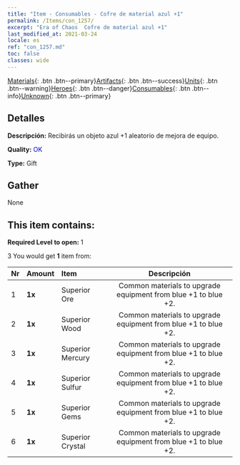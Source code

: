 ```yaml
---
title: "Item - Consumables - Cofre de material azul +1"
permalink: /Items/con_1257/
excerpt: "Era of Chaos  Cofre de material azul +1"
last_modified_at: 2021-03-24
locale: es
ref: "con_1257.md"
toc: false
classes: wide
---
```

 [Materials](/es/Items/){: .btn .btn--primary}[Artifacts](/es/Items/Artifacts/){: .btn .btn--success}[Units](/es/Items/Units/){: .btn .btn--warning}[Heroes](/es/Items/Heroes/){: .btn .btn--danger}[Consumables](/es/Items/Consumables/){: .btn .btn--info}[Unknown](/es/Items/Unknown/){: .btn .btn--primary}

## Detalles
 **Descripción:** Recibirás un objeto azul +1 aleatorio de mejora de equipo.

 **Quality:** <span style="color: #0000CD">OK</span>

 **Type:** Gift

## Gather

  None

## This item contains:

 **Required Level to open:** 1

 3 You would get **1** item  from:

  | Nr | Amount |     Item    | Descripción |
  |:---|:-------|:------------|:-----------:|
  | 1 |  **1x** | Superior Ore | Common materials to upgrade equipment from blue +1 to blue +2.  | 
  | 2 |  **1x** | Superior Wood | Common materials to upgrade equipment from blue +1 to blue +2.  | 
  | 3 |  **1x** | Superior Mercury | Common materials to upgrade equipment from blue +1 to blue +2.  | 
  | 4 |  **1x** | Superior Sulfur | Common materials to upgrade equipment from blue +1 to blue +2.  | 
  | 5 |  **1x** | Superior Gems | Common materials to upgrade equipment from blue +1 to blue +2.  | 
  | 6 |  **1x** | Superior Crystal | Common materials to upgrade equipment from blue +1 to blue +2.  | 
